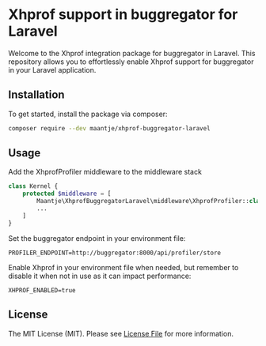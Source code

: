 # Xhprof support in buggregator for Laravel

Welcome to the Xhprof integration package for buggregator in Laravel. This repository allows you to effortlessly enable Xhprof support for buggregator in your Laravel application.

## Installation

To get started, install the package via composer:

```bash
composer require --dev maantje/xhprof-buggregator-laravel
```
## Usage

Add the XhprofProfiler middleware to the middleware stack

```php
class Kernel {
    protected $middleware = [
        Maantje\XhprofBuggregatorLaravel\middleware\XhprofProfiler::class,
        ...
    ]
}
```

Set the buggregator endpoint in your environment file:

```env
PROFILER_ENDPOINT=http://buggregator:8000/api/profiler/store
```

Enable Xhprof in your environment file when needed, but remember to disable it when not in use as it can impact performance:

```env
XHPROF_ENABLED=true
```

## License

The MIT License (MIT). Please see [License File](LICENSE.md) for more information.
